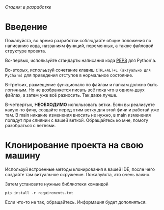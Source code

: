 _Стадия: в разработке_
# Введение
Пожалуйста, во время разработки соблюдайте общие положения по написанию кода, названиям функций, переменных, а также файловой структуре проекта.

Во-первых, используйте стандарты написания кода [PEP8](https://pythonworld.ru/osnovy/pep-8-rukovodstvo-po-napisaniyu-koda-na-python.html) для Python'а.

Во-вторых, исполььзуй сочетание клавиш `CTRL+ALT+L (актуально для PyCharm)` для приведения отступов в нормальное состояние.

В-третьих, размещение функционало по файлам и папкам должно быть логичным. Но не возбраняется писать всё пока что в одном-двух файлах, а затем уже всё разносить. Так даже лучше.

В-четвертых, **НЕОБХОДИМО** использовать ветки. Если вы реализуете какую-то фичу, создайте перед этим ветку для этой фичи и работай уже там.
В main никакие изменения вносить не нужно, в main изменения попадут при слиянии с вашей веткой. Обращайтесь ко мне, помогу разобраться с ветвями.
# Клонирование проекта на свою машину
Используй встроенные методы клонирования в вашей IDE, после чего создайте там витуальное окружение. Пожалуйста, это очень важно.

Затем установите нужные библиотеки командой
```
pip install -r requirements.txt
```


Если что-то не так, обращайтесь. Информация будет дополняться.
